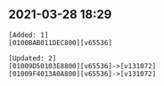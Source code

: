 ## 2021-03-28 18:29
```
[Added: 1]
[0100BAB011DEC800][v65536]

[Updated: 2]
[01009D50103E8800][v65536]->[v131072]
[01009F4013A0A800][v65536]->[v131072]
```
